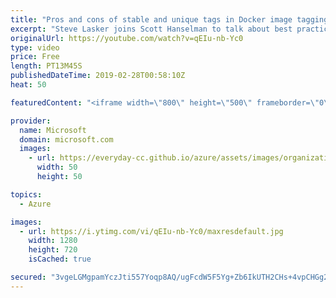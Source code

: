 ```yaml
---
title: "Pros and cons of stable and unique tags in Docker image tagging | Azure Friday"
excerpt: "Steve Lasker joins Scott Hanselman to talk about best practices for Docker image tagging, and the tradeoffs between stable and unique tagging techniques. [05:10] Demo Start   Docker Tagging Best Practices https://aka.ms/azfr/502/01  Azure Container Registry https://aka.ms/azfr/502/02  ACR Tasks https://aka.ms/azfr/502/03"
originalUrl: https://youtube.com/watch?v=qEIu-nb-Yc0
type: video
price: Free
length: PT13M45S
publishedDateTime: 2019-02-28T00:58:10Z
heat: 50

featuredContent: "<iframe width=\"800\" height=\"500\" frameborder=\"0\" src=\"https://www.youtube.com/embed/qEIu-nb-Yc0\" allow=\"accelerometer; autoplay; encrypted-media; gyroscope; picture-in-picture\" allowfullscreen></iframe>"

provider:
  name: Microsoft
  domain: microsoft.com
  images:
    - url: https://everyday-cc.github.io/azure/assets/images/organizations/microsoft.com-50x50.jpg
      width: 50
      height: 50

topics:
  - Azure

images:
  - url: https://i.ytimg.com/vi/qEIu-nb-Yc0/maxresdefault.jpg
    width: 1280
    height: 720
    isCached: true

secured: "3vgeLGMgpamYczJti557Yoqp8AQ/ugFcdW5F5Yg+Zb6IkUTH2CHs+4vpCHGg2oFn6RZrmZF3J+KR3Ua/GGpdfbI4nX3Ysn9QIlWDXOWp7uzADi8I7hAWX+236Q3RaGTd54uYwXj0zbPGlRFhLZNcLYhojEVOY2XFZEFk1bu6rdvshm+KVZ6YETfdy2qW16o0/s5+luN9qwYm4sStubev81DVHh5SvQ+MhcuxJ+Mkox1XKI3UrdEVhaCfoC/XNaLQ42mDnS7bT/N/wDVZekgcYomJ4DZof2Lqb8flhnkm0GGLqGwJA0Ogb7XM62kvBkYNt03O90g82gJrmO99Rd6jHrstZuHmPR2yetU70NzYdzsJ6MyxZyheAP4ZTyUxnqXK37rR4Bcbk/7pSNpyKq1KACxoTwYyY0vuCLiQnbGwvMc=;esLcGLa2uk9IsIuVgcEkGg=="
---
```


